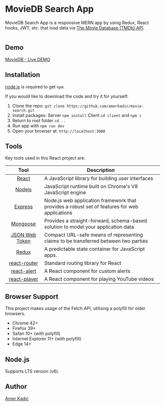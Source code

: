 # MovieDB Search App 

MovieDB Search App  is a responsive MERN app by using Redux, React hooks, JWT, etc. that load data via [The Movie Database (TMDb) API](https://www.themoviedb.org/documentation/api).

![]()

## Demo
[MovieDB - Live DEMO](https://cryptic-basin-22252.herokuapp.com/)

## Installation
[node.js](http://nodejs.org/download/) is required to get ``npm``.

If you would like to download the code and try it for yourself:

1. Clone the repo: `git clone https://github.com/amerkadic/movie-search.git`
2. Install packages: Server `npm install`  Client `cd client`  and `npm i`
3. Return to root folder `cd ..`
4. Run app with `npm run dev`
5. Open your browser at: `http://localhost:3000`


## Tools
Key tools used in this React project are:

| Tool             | Description   |
| :-------------:|--------------|
| [React](https://reactjs.org/) | A JavaScript library for building user interfaces |
| [Nodejs](https://nodejs.org/en/) |  JavaScript runtime built on Chrome's V8 JavaScript engine |
| [Express](https://expressjs.com/) | Node.js web application framework that provides a robust set of features for web applications |
| [Mongoose](https://mongoosejs.com/) | Provides a straight-forward, schema-based solution to model your application data |
| [JSON Web Token](https://jwt.io/) | Compact URL-safe means of representing claims to be transferred between two parties |
| [Redux](https://redux.js.org/) | A predictable state container for JavaScript apps. |
| [react-router](https://reactrouter.com/) | Standard routing library for React |
| [react-alert](https://www.npmjs.com/package/react-alert) |  A React component for custom alerts |
| [react-player](https://www.npmjs.com/package/react-player) | A React component for playing YouTube videos |

## Browser Support
This project makes usage of the Fetch API, utilising a polyfill for older browsers.

- Chrome 42+
- Firefox 39+
- Safari 10+ (with polyfill)
- Internet Explorer 11+ (with polyfill)
- Edge 14+

## Node.js
Supports LTS version (v6).

## Author
[Amer Kadić](https://github.com/amerkadic)

